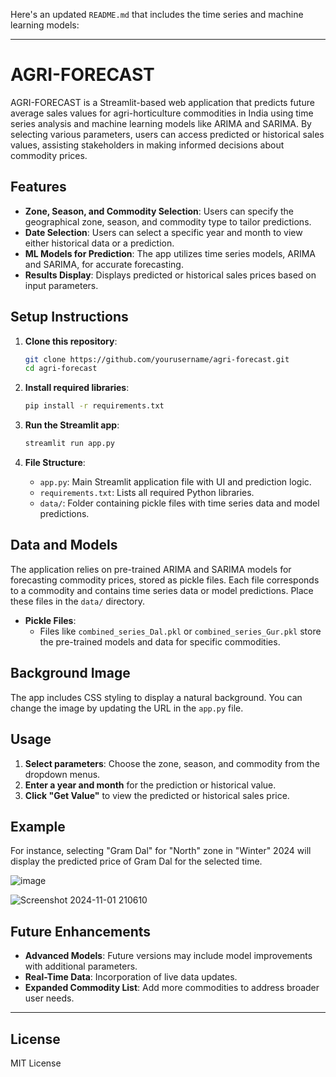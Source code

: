 Here's an updated `README.md` that includes the time series and machine learning models:

---

# AGRI-FORECAST

AGRI-FORECAST is a Streamlit-based web application that predicts future average sales values for agri-horticulture commodities in India using time series analysis and machine learning models like ARIMA and SARIMA. By selecting various parameters, users can access predicted or historical sales values, assisting stakeholders in making informed decisions about commodity prices.

## Features

- **Zone, Season, and Commodity Selection**: Users can specify the geographical zone, season, and commodity type to tailor predictions.
- **Date Selection**: Users can select a specific year and month to view either historical data or a prediction.
- **ML Models for Prediction**: The app utilizes time series models, ARIMA and SARIMA, for accurate forecasting.
- **Results Display**: Displays predicted or historical sales prices based on input parameters.

## Setup Instructions

1. **Clone this repository**:
   ```bash
   git clone https://github.com/yourusername/agri-forecast.git
   cd agri-forecast
   ```

2. **Install required libraries**:
   ```bash
   pip install -r requirements.txt
   ```

3. **Run the Streamlit app**:
   ```bash
   streamlit run app.py
   ```

4. **File Structure**:
    - `app.py`: Main Streamlit application file with UI and prediction logic.
    - `requirements.txt`: Lists all required Python libraries.
    - `data/`: Folder containing pickle files with time series data and model predictions.

## Data and Models

The application relies on pre-trained ARIMA and SARIMA models for forecasting commodity prices, stored as pickle files. Each file corresponds to a commodity and contains time series data or model predictions. Place these files in the `data/` directory.

- **Pickle Files**:
  - Files like `combined_series_Dal.pkl` or `combined_series_Gur.pkl` store the pre-trained models and data for specific commodities.
  
## Background Image

The app includes CSS styling to display a natural background. You can change the image by updating the URL in the `app.py` file.

## Usage

1. **Select parameters**: Choose the zone, season, and commodity from the dropdown menus.
2. **Enter a year and month** for the prediction or historical value.
3. **Click "Get Value"** to view the predicted or historical sales price.

## Example

For instance, selecting "Gram Dal" for "North" zone in "Winter" 2024 will display the predicted price of Gram Dal for the selected time.

![image](https://github.com/user-attachments/assets/bd2db0c3-68e4-46ef-b374-b8a69ea438ea)

![Screenshot 2024-11-01 210610](https://github.com/user-attachments/assets/5c2bfbc2-022e-4238-a23f-b97360fe08dd)



## Future Enhancements

- **Advanced Models**: Future versions may include model improvements with additional parameters.
- **Real-Time Data**: Incorporation of live data updates.
- **Expanded Commodity List**: Add more commodities to address broader user needs.

---

## License

MIT License
